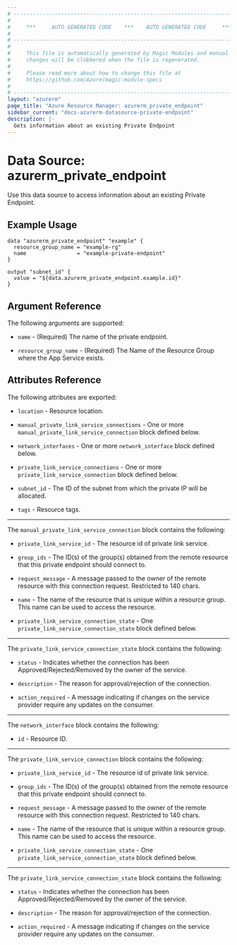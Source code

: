 ```yaml
---
# ----------------------------------------------------------------------------
#
#     ***     AUTO GENERATED CODE    ***    AUTO GENERATED CODE     ***
#
# ----------------------------------------------------------------------------
#
#     This file is automatically generated by Magic Modules and manual
#     changes will be clobbered when the file is regenerated.
#
#     Please read more about how to change this file at
#     https://github.com/Azure/magic-module-specs
#
# ----------------------------------------------------------------------------
layout: "azurerm"
page_title: "Azure Resource Manager: azurerm_private_endpoint"
sidebar_current: "docs-azurerm-datasource-private-endpoint"
description: |-
  Gets information about an existing Private Endpoint
---
```


# Data Source: azurerm_private_endpoint

Use this data source to access information about an existing Private Endpoint.


## Example Usage

```hcl
data "azurerm_private_endpoint" "example" {
  resource_group_name = "example-rg"
  name                = "example-private-endpoint"
}

output "subnet_id" {
  value = "${data.azurerm_private_endpoint.example.id}"
}
```


## Argument Reference

The following arguments are supported:

* `name` - (Required) The name of the private endpoint.

* `resource_group_name` - (Required) The Name of the Resource Group where the App Service exists.


## Attributes Reference

The following attributes are exported:

* `location` - Resource location.

* `manual_private_link_service_connections` - One or more `manual_private_link_service_connection` block defined below.

* `network_interfaces` - One or more `network_interface` block defined below.

* `private_link_service_connections` - One or more `private_link_service_connection` block defined below.

* `subnet_id` - The ID of the subnet from which the private IP will be allocated.

* `tags` - Resource tags.


---

The `manual_private_link_service_connection` block contains the following:

* `private_link_service_id` - The resource id of private link service.

* `group_ids` - The ID(s) of the group(s) obtained from the remote resource that this private endpoint should connect to.

* `request_message` - A message passed to the owner of the remote resource with this connection request. Restricted to 140 chars.

* `name` - The name of the resource that is unique within a resource group. This name can be used to access the resource.

* `private_link_service_connection_state` - One `private_link_service_connection_state` block defined below.


---

The `private_link_service_connection_state` block contains the following:

* `status` - Indicates whether the connection has been Approved/Rejected/Removed by the owner of the service.

* `description` - The reason for approval/rejection of the connection.

* `action_required` - A message indicating if changes on the service provider require any updates on the consumer.

---

The `network_interface` block contains the following:

* `id` - Resource ID.

---

The `private_link_service_connection` block contains the following:

* `private_link_service_id` - The resource id of private link service.

* `group_ids` - The ID(s) of the group(s) obtained from the remote resource that this private endpoint should connect to.

* `request_message` - A message passed to the owner of the remote resource with this connection request. Restricted to 140 chars.

* `name` - The name of the resource that is unique within a resource group. This name can be used to access the resource.

* `private_link_service_connection_state` - One `private_link_service_connection_state` block defined below.


---

The `private_link_service_connection_state` block contains the following:

* `status` - Indicates whether the connection has been Approved/Rejected/Removed by the owner of the service.

* `description` - The reason for approval/rejection of the connection.

* `action_required` - A message indicating if changes on the service provider require any updates on the consumer.
